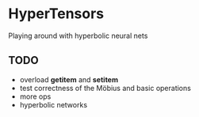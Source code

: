 # HyperTensors
Playing around with hyperbolic neural nets

## TODO
- overload __getitem__ and __setitem__
- test correctness of the Möbius and basic operations
- more ops
- hyperbolic networks
